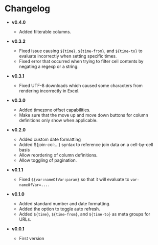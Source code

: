 # Changelog

- **v0.4.0**
  - Added filterable columns.

- **v0.3.2**
  - Fixed issue causing `${time}`, `${time-from}`, and `${time-to}` to evaluate incorrectly when setting specific times.
  - Fixed error that occurred when trying to filter cell contents by negating a regexp or a string.

- **v0.3.1**
  - Fixed UTF-8 downloads which caused some characters from rendering incorrectly in Excel.

- **v0.3.0**
  - Added timezone offset capabilities.
  - Make sure that the move up and move down buttons for column definitions only show when applicable.

- **v0.2.0**
  - Added custom date formatting
  - Added ${join-col:...} syntax to reference join data on a cell-by-cell basis
  - Allow reordering of column definitions.
  - Allow toggling of pagination.

- **v0.1.1**
  - Fixed `${var:nameOfVar:param}` so that it will evaluate to `var-nameOfVar=...`.

- **v0.1.0**
  - Added standard number and date formatting.
  - Added the option to toggle auto refresh.
  - Added `${time}`, `${time-from}`, and `${time-to}` as meta groups for URLs.

- **v0.0.1**
  - First version

